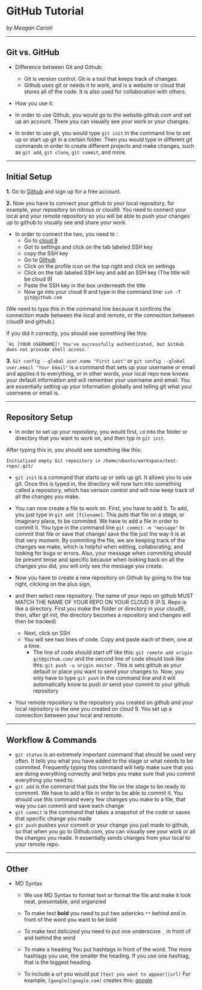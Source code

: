 # GitHub Tutorial

_by Meagan Carioti_

---
## Git vs. GitHub
* Difference between Git and Github:
  * Git is version control. Git is a tool that keeps track of changes.
  * Github uses git or needs it to work, and is a website or cloud that stores all of the code. It is also used for collaboration with others.
        
* How you use it: 
 * In order to use Github, you would go to the website github.com and set up an account. There you can visually see your work or your changes. 
 * In order to use git, you would type `git init` in the command line to set up or start up git in a certain folder. Then you would type in different git commands in order to create different projects and make changes, such as `git add`,  `git clone`,  `git commit`, and more.

---
## Initial Setup
**1.** Go to [Github](http://www.github.com) and sign up for a free account. 

**2.**  Now you have to connect your github to your local 
repository, for example, your
repository on nitrous or cloud9. 
You need to connect your local and your remote repository so you will be able to push your changes up
to github to visually see and share your work.

* In order to connect the two, you need to :
  * Go to [cloud 9](c9.io)
  * Got to settings and click on the tab labeled SSH key
  * copy the SSH key
  * Go to [Github](http://www.github.com)
  * Click on the profile icon on the top right and click on settings
  * Click on the tab labeled SSH key and add an SSH key (The title will be cloud 9)
  * Paste the SSH key in the box underneath the title
  * Now go into your cloud 9 and type in the command line: `ssh -T git@github.com`
  
(We need to type this in the command line because it confirms the connection made between the local and remote, or the connection between cloud9 and github.)

  
  If you did it correctly, you should see something like this:


    `Hi [YOUR USERNAME]! You've successfully authenticated, but GitHub does not provide shell access.`

 
**3.**  `Git config --global user.name "First Last"`
or
`git config --global user.email "Your Email"` is a 
command that sets up your username or email
and applies it to everything, or in other words, your local repo now knows your default information and will remember your username and email. You are essentially setting up your information globally and telling git what your username or email is.




---
## Repository Setup
* In order to set up your repository, you would first, `cd` into the folder or directory that you want to work on, and then typ in `git init`.

 After typing this in, you should see something like this:

  `Initialized empty Git repository in /home/ubuntu/workspace/test-repo/.git/`

* `git init` is a command that starts up or sets up git. It allows you to use git. Once this is typed in, the directory will now turn into
 something called a repository, which has verison control and will now keep track of all the changes you make.

* You can now create a file to work on.
First, you have to add it. To add, you just type in `git add [filename]`. This puts that file on a stage, or imaginary place, to be commited. We have to add a file in order to commit it. You type in the command line `git commit -m "message"` to commit that file or save that change/ save the file just the way it is at that very moment. By commiting the file, we are keeping track of the changes we make, which is helpful when editing, collaborating, and looking for bugs or errors.
Also, your message when commiting should be present tense and specific because when looking back on all the changes you did, you will only see the message you create.

* Now you have to create a new repository on Github by going to the top right, clicking on the plus sign, 
* and then select new repository. The name of your repo on github MUST MATCH THE NAME OF YOUR REPO ON YOUR CLOUD 9 (P.S. Repo is like a directory. First you make the folder or directory in your cloud9, then, after git init, the directory becomes a repository and changes will then be tracked)
  * Next, click on SSH 
  * You will see two lines of code. Copy and paste each of them, one at a time. 
    * The line of code should start off like this: `git remote add origin git@github.com/`
  and the second line of code should look like this: `git push -u origin master`
 . This is sets github as your default or place you want to send your changes to. Now, you only have to type `git push` in the command line and it will automatically know to push or send your commit to your github repository
* Your remote repository is the repository you created on github and your local repository is the one you created on cloud 9. 
You set up a connection between your local and remote. 



---
## Workflow & Commands

* `git status` is an extremely important command that should be used very often. It tells you what you have added to the stage or what needs to be commited. Frequently typing this command will help make sure that you are doing everything correctly and helps you make sure that you commit everything you need to.
* `git add` is the command that puts the file on the stage to be ready to commmit. We have to add a file in order to be able to commit it. You should use this command every few changes you make to a file, that way you can commit and save each change 
* `git commit` is the command that takes a snapshot of the code or saves that specific change you made
* `git push` pushes your commit or your change you just made to github, so that when you go to Github.com, you can visually see your work or all the changes you made. It essentially sends changes from your local to your remote repo.

---
## Other

* MD Syntax

  * We use MD Syntax to format text or format the file and make it look neat, presentable, and organzied

   * To make text **bold** you need to put two astericks `**` behind and in front of the word you want to be bold
   * To make text _italicized_ you need to put one underscore `_` in front of and behind the word 
   * To make a heading 
   You put hashtags in front of the word. The more hashtags you use, the smaller the heading. If you use one hashtag, that is the biggest heading.
   * To include a url you would put `[text you want to appear](url)` For example, `[google](google.com)` creates this: [google](google.com)


